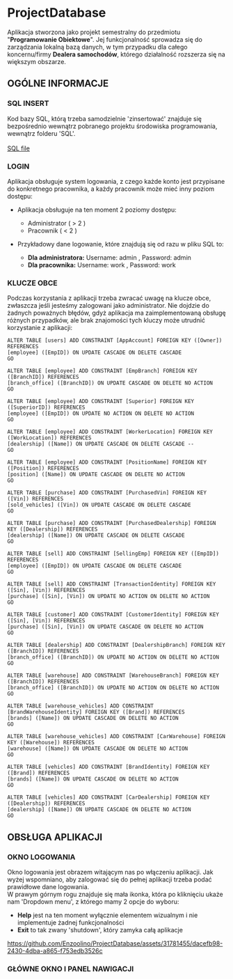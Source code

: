 # ProjectDatabase
Aplikacja stworzona jako projekt semestralny do przedmiotu "**Programowanie Obiektowe**". Jej funkcjonalność sprowadza się do zarządzania lokalną bazą danych, w tym przypadku dla całego koncernu/firmy **Dealera samochodów**, którego działalność rozszerza się na większym obszarze.

## OGÓLNE INFORMACJE
### SQL INSERT
Kod bazy SQL, którą trzeba samodzielnie 'zinsertować' znajduje się bezpośrednio wewnątrz pobranego projektu środowiska programowania, wewnątrz folderu 'SQL'. </br></br>
[SQL file](/WorkshopDataModifier/SQL/Dealership.sql)

### LOGIN
Aplikacja obsługuje system logowania, z czego każde konto jest przypisane do konkretnego pracownika, a każdy pracownik może mieć inny poziom dostępu:
   - Aplikacja obsługuje na ten moment 2 poziomy dostępu:
      - Administrator ( > 2 )
      - Pracownik ( < 2 )
       
   - Przykładowy dane logowanie, które znajdują się od razu w pliku SQL to:
      - **Dla administratora:** Username: admin , Password: admin 
      - **Dla pracownika:** Username: work , Password: work

### KLUCZE OBCE
Podczas korzystania z aplikacji trzeba zwracać uwagę na klucze obce, zwłaszcza jeśli jesteśmy zalogowani jako administrator. Nie dojdzie do żadnych poważnych błędów, gdyż aplikacja ma zaimplementowaną obsługę różnych przypadków, ale brak znajomości tych kluczy może utrudnić korzystanie z aplikacji:</br>
```
ALTER TABLE [users] ADD CONSTRAINT [AppAccount] FOREIGN KEY ([Owner]) REFERENCES
[employee] ([EmpID]) ON UPDATE CASCADE ON DELETE CASCADE
GO

ALTER TABLE [employee] ADD CONSTRAINT [EmpBranch] FOREIGN KEY ([BranchID]) REFERENCES
[branch_office] ([BranchID]) ON UPDATE CASCADE ON DELETE NO ACTION
GO

ALTER TABLE [employee] ADD CONSTRAINT [Superior] FOREIGN KEY ([SuperiorID]) REFERENCES
[employee] ([EmpID]) ON UPDATE NO ACTION ON DELETE NO ACTION
GO

ALTER TABLE [employee] ADD CONSTRAINT [WorkerLocation] FOREIGN KEY ([WorkLocation]) REFERENCES
[dealership] ([Name]) ON UPDATE CASCADE ON DELETE CASCADE --
GO

ALTER TABLE [employee] ADD CONSTRAINT [PositionName] FOREIGN KEY ([Position]) REFERENCES
[position] ([Name]) ON UPDATE CASCADE ON DELETE NO ACTION
GO

ALTER TABLE [purchase] ADD CONSTRAINT [PurchasedVin] FOREIGN KEY ([Vin]) REFERENCES
[sold_vehicles] ([Vin]) ON UPDATE CASCADE ON DELETE CASCADE
GO

ALTER TABLE [purchase] ADD CONSTRAINT [PurchasedDealership] FOREIGN KEY ([Dealership]) REFERENCES
[dealership] ([Name]) ON UPDATE CASCADE ON DELETE CASCADE
GO

ALTER TABLE [sell] ADD CONSTRAINT [SellingEmp] FOREIGN KEY ([EmpID]) REFERENCES
[employee] ([EmpID]) ON UPDATE CASCADE ON DELETE CASCADE
GO

ALTER TABLE [sell] ADD CONSTRAINT [TransactionIdentity] FOREIGN KEY ([Sin], [Vin]) REFERENCES
[purchase] ([Sin], [Vin]) ON UPDATE NO ACTION ON DELETE NO ACTION
GO

ALTER TABLE [customer] ADD CONSTRAINT [CustomerIdentity] FOREIGN KEY ([Sin], [Vin]) REFERENCES
[purchase] ([Sin], [Vin]) ON UPDATE CASCADE ON DELETE NO ACTION
GO

ALTER TABLE [dealership] ADD CONSTRAINT [DealershipBranch] FOREIGN KEY ([BranchID]) REFERENCES
[branch_office] ([BranchID]) ON UPDATE NO ACTION ON DELETE NO ACTION
GO

ALTER TABLE [warehouse] ADD CONSTRAINT [WarehouseBranch] FOREIGN KEY ([BranchID]) REFERENCES
[branch_office] ([BranchID]) ON UPDATE NO ACTION ON DELETE NO ACTION
GO

ALTER TABLE [warehouse_vehicles] ADD CONSTRAINT [BrandWarehouseIdentity] FOREIGN KEY ([Brand]) REFERENCES
[brands] ([Name]) ON UPDATE CASCADE ON DELETE NO ACTION
GO

ALTER TABLE [warehouse_vehicles] ADD CONSTRAINT [CarWarehouse] FOREIGN KEY ([Warehouse]) REFERENCES
[warehouse] ([Name]) ON UPDATE CASCADE ON DELETE NO ACTION
GO

ALTER TABLE [vehicles] ADD CONSTRAINT [BrandIdentity] FOREIGN KEY ([Brand]) REFERENCES
[brands] ([Name]) ON UPDATE CASCADE ON DELETE NO ACTION
GO

ALTER TABLE [vehicles] ADD CONSTRAINT [CarDealership] FOREIGN KEY ([Dealership]) REFERENCES
[dealership] ([Name]) ON UPDATE CASCADE ON DELETE NO ACTION
GO
```

## OBSŁUGA APLIKACJI
### OKNO LOGOWANIA
Okno logowania jest obrazem witającym nas po włączeniu aplikacji. Jak wyżej wspomniano, aby zalogować się do pełnej aplikacji trzeba podać prawidłowe dane logowania.</br>
W prawym górnym rogu znajduje się mała ikonka, która po kliknięciu ukaże nam 'Dropdown menu', z którego mamy 2 opcje do wyboru:
- **Help** jest na ten moment wyłącznie elementem wizualnym i nie implementuje żadnej funkcjonalności
- **Exit** to tak zwany 'shutdown', który zamyka całą aplikacje



https://github.com/Enzoolino/ProjectDatabase/assets/31781455/dacefb98-2430-4dba-a865-f753edb3526c

### GŁÓWNE OKNO I PANEL NAWIGACJI
   
